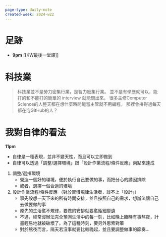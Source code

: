 ```yaml
---
page-type: daily-note
created-week: 2024-w22
---
```

# 足跡
- **9pm** [[KW最後一堂課]]
# 科技業
>科技業並不是勞力密集行業，是智力密集行業。
>並不是有學歷就可以，能打的和不能打的簡單的 interview 就能問出來。
>很多主修Computer Science的人整天都在想什麼時間能當主管就不用編程。
>那裡會拼得過每天都在泡GitHub的人？
# 我對自律的看法
**11pm**
- 自律是一種表現，並非不變天性，而且可以立即做到
- 自律可以透過「調整/選擇環境」跟「設計作業流程/條件反應」兩點來達成
1. 調整/選擇環境
	- 營造一個好的環境，便於執行自己要做的事，而把分心的誘因排除
	- 或者，選擇一個合適的環境
2. 設計作業流程/條件反應
	（對於習慣規律生活者，談不上「設計」） 
	- 事先設想一天下來的所有時間安排，並且按照自己的需求，想辦法讓自己去做要做的事
	- 原先的生活愈不規律，要做的安排就要愈鉅細靡遺
	- 不過，經常沒辦法完全預測生活中的每一刻，比如晚上臨時有事熬夜，計畫輕易地就被破壞了。為了這種時刻，要另外思索對策
	- 對於熬夜而言，隔天若沒事就要比較晚起，並且要調整做事的節奏…